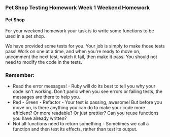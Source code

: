 ### Pet Shop Testing Homework Week 1 Weekend Homework

#### Pet Shop

For your weekend homework your task is to write some functions to be used in a pet shop.

We have provided some tests for you. Your job is simply to make those tests pass! Work on one at a time, and when you're ready to move on, uncomment the next test, watch it fail, then make it pass. You should not need to modify the code in the tests.

### Remember:
- Read the error messages! - Ruby will do its best to tell you why your code isn't working. Don't panic when you see errors or failing tests, the messages are there to help you.
- Red - Green - Refactor - Your test is passing, awesome! But before you move on, is there anything you can do to make your code more efficient? Or more readable? Or just prettier? Can you reuse functions you have already written?
- Not all functions need to return something - Sometimes we call a function and then test its effects, rather than test its output.
